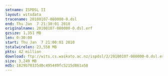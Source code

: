 ```yaml
---
setname: ISPDSL II
layout: witsdata
tracename: 20100107-080000-0.dsl
end: Thu Jan  7 21:30:01 2010
originalname: 20100107-080000-0.dsl.erf
gzsize: 1,351 MB
len: 0:30:00
start: Thu Jan  7 21:00:01 2010
totalwirelen: 23,558 MB
pkts: 42 million
download: ftp://wits.cs.waikato.ac.nz/ispdsl/2/20100107-080000-0.dsl.erf.gz
size: 3,249 MB
md5: 1829b70335d0c495449fc5215d861a58
---
```

